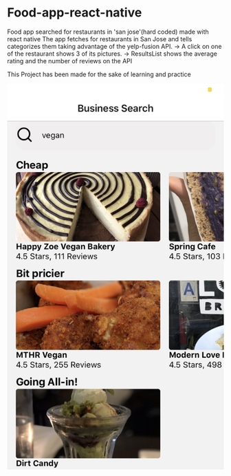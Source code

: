 # Food-app-react-native
Food app searched for restaurants in 'san jose'(hard coded) made with react native
The app fetches for restaurants in San Jose and tells categorizes them taking advantage of the yelp-fusion API.
-> A click on one of the restaurant shows 3 of its pictures.
-> ResultsList shows the average rating and the number of reviews on the API


This Project has been made for the sake of learning and practice


![alt text](https://github.com/MedicAyman/Food-app-react-native/blob/master/SCREENSHOT_DEMO.PNG?raw=true)
